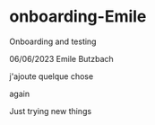 # onboarding-Emile
Onboarding and testing

06/06/2023
Emile Butzbach

j'ajoute quelque chose

again

Just trying new things

